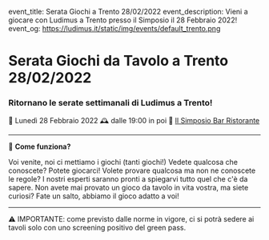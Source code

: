 event_title: Serata Giochi a Trento 28/02/2022
event_description: Vieni a giocare con Ludimus a Trento presso il Simposio il 28 Febbraio 2022!
event_og: https://ludimus.it/static/img/events/default_trento.png

# Serata Giochi da Tavolo a Trento 28/02/2022

### Ritornano le serate settimanali di Ludimus a Trento!

📅 Lunedì 28 Febbraio 2022
🕰 dalle 19:00 in poi
📍 [Il Simposio Bar Ristorante](https://g.page/ilsimposiotrento?share)

---

🎲 **Come funziona?**

Voi venite, noi ci mettiamo i giochi (tanti giochi!)
Vedete qualcosa che conoscete? Potete giocarci!
Volete provare qualcosa ma non ne conoscete le regole? I nostri esperti saranno pronti a spiegarvi tutto quel che c'è da sapere.
Non avete mai provato un gioco da tavolo in vita vostra, ma siete curiosi? Fate un salto, abbiamo il gioco adatto a voi!

---
⚠️ IMPORTANTE: come previsto dalle norme in vigore, ci si potrà sedere ai tavoli solo con uno screening positivo del green pass.
